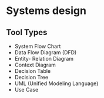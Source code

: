# Systems design

<!--
Synchronize Design Pattern

https://github.com/donnemartin/system-design-primer
-->

## Tool Types

- System Flow Chart
- Data Flow Diagram (DFD)
- Entity- Relation Diagram
- Context Diagram
- Decision Table
- Decision Tree
- UML (Unified Modeling Language)
- Use Case
